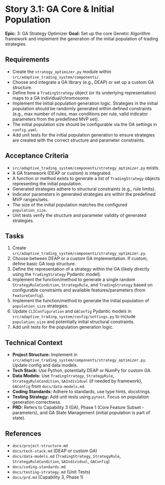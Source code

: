 # Story 3.1: GA Core & Initial Population

**Epic:** 3: GA Strategy Optimizer
**Goal:** Set up the core Genetic Algorithm framework and implement the generation of the initial population of trading strategies.

## Requirements

*   Create the `strategy_optimizer.py` module within `src/adaptive_trading_system/components/`.
*   Choose and integrate a GA library (e.g., DEAP) or set up a custom GA structure.
*   Define how a `TradingStrategy` object (or its underlying representation) maps to a GA individual/chromosome.
*   Implement the initial population generation logic. Strategies in the initial population should be randomly generated within defined constraints (e.g., max number of rules, max conditions per rule, valid indicator parameters from the predefined MVP set).
*   The initial population size should be configurable via the GA settings in `config.yaml`.
*   Add unit tests for the initial population generation to ensure strategies are created with the correct structure and parameter constraints.

## Acceptance Criteria

*   `src/adaptive_trading_system/components/strategy_optimizer.py` exists.
*   A GA framework (DEAP or custom) is integrated.
*   A function or method exists to generate a list of `TradingStrategy` objects representing the initial population.
*   Generated strategies adhere to structural constraints (e.g., rule limits).
*   Indicator parameters in generated strategies are within the predefined MVP ranges/sets.
*   The size of the initial population matches the configured `population_size`.
*   Unit tests verify the structure and parameter validity of generated strategies.

## Tasks

1.  Create `src/adaptive_trading_system/components/strategy_optimizer.py`.
2.  Choose between DEAP or a custom GA implementation. If custom, define basic GA loop structure.
3.  Define the representation of a strategy within the GA (likely directly using the `TradingStrategy` Pydantic model).
4.  Implement the function/method to generate a single random `StrategyRuleCondition`, `StrategyRule`, and `TradingStrategy` based on configurable constraints and available features/parameters (from `FeatureConfig`).
5.  Implement the function/method to generate the initial population of `population_size` strategies.
6.  Update `CLIConfiguration` and `GAConfig` Pydantic models in `src/adaptive_trading_system/config/settings.py` to include `population_size` and potentially initial structural constraints.
7.  Add unit tests for the population generation logic.

## Technical Context

*   **Project Structure:** Implement in `src/adaptive_trading_system/components/strategy_optimizer.py`. Update config and data models.
*   **Tech Stack:** Use Python, potentially DEAP or NumPy for custom GA.
*   **Data Models:** Use `TradingStrategy`, `StrategyRule`, `StrategyRuleCondition`, `GAIndividual` (if needed by framework), `GAConfig` from `docs/data-models.md`.
*   **Coding Standards:** Adhere to standards, use type hints, docstrings.
*   **Testing Strategy:** Add unit tests using `pytest`. Focus on population generation correctness.
*   **PRD:** Refers to Capability 3 (GA), Phase 1 (Core Feature Subset - parameters), and GA State Management (initial population is part of state).

## References

*   `docs/project-structure.md`
*   `docs/tech-stack.md` (DEAP or custom GA)
*   `docs/data-models.md` (`TradingStrategy`, `StrategyRule`, `StrategyRuleCondition`, `GAIndividual`, `GAConfig`)
*   `docs/coding-standards.md`
*   `docs/testing-strategy.md` (Unit Tests)
*   `docs/prd.md` (Capability 3, Phase 1)